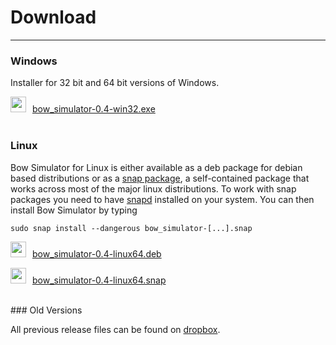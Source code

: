 # Download
---

### Windows

Installer for 32 bit and 64 bit versions of Windows.

<img src="../images/icon_msi.png" style="width: 25px; margin: 0px 10px 0px 0px">[bow_simulator-0.4-win32.exe](bit.ly/2y6l2D3)
<br>
<br>

### Linux

Bow Simulator for Linux is either available as a deb package for debian based distributions or as a [snap package](http://snapcraft.io/), a self-contained package that works across most of the major linux distributions. To work with snap packages you need to have [snapd](http://snapcraft.io/docs/core/install) installed on your system. You can then install Bow Simulator by typing

```text
sudo snap install --dangerous bow_simulator-[...].snap
```
<img src="../images/icon_deb.png" style="width: 25px; margin: 0px 10px 0px 0px">[bow_simulator-0.4-linux64.deb](bit.ly/2his4Bn)

<img src="../images/icon_snap.png" style="width: 25px; margin: 0px 10px 0px 0px">[bow_simulator-0.4-linux64.snap](bit.ly/2y5hD7y)

<br>
### Old Versions

All previous release files can be found on [dropbox](https://www.dropbox.com/sh/zjvtizmrafdlbdp/AADhm6O5n27l0mgC1r9NNx6Ia?dl=0&m=).

<!--
### Source Code

Building the program from source yourself should be possible for all [platforms supported by Qt](http://doc.qt.io/qt-5/supported-platforms.html).
Download the source code, unpack it and follow the instructions in the Readme.

[https://www.bitbucket.org/stfnp/bow-simulator](https://bitbucket.org/stfnp/bow-simulator).
-->
